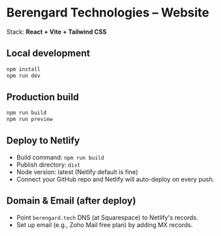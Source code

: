 # Berengard Technologies – Website

Stack: **React + Vite + Tailwind CSS**

## Local development
```bash
npm install
npm run dev
```

## Production build
```bash
npm run build
npm run preview
```

## Deploy to Netlify
- Build command: `npm run build`
- Publish directory: `dist`
- Node version: latest (Netlify default is fine)
- Connect your GitHub repo and Netlify will auto-deploy on every push.

## Domain & Email (after deploy)
- Point `berengard.tech` DNS (at Squarespace) to Netlify's records.
- Set up email (e.g., Zoho Mail free plan) by adding MX records.
